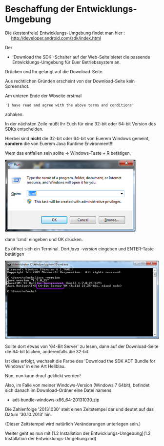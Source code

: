 # Beschaffung der Entwicklungs-Umgebung

Die (kostenfreie) Entwicklungs-Umgebung findet man hier :  
&nbsp;&nbsp;&nbsp;&nbsp;&nbsp;http://developer.android.com/sdk/index.html

Der
- 'Download the SDK'-Schalter
auf der Web-Seite bietet die passende Entwicklungs-Umgebung für Euer Betriebssystem an.

Drücken und Ihr gelangt auf die Download-Seite.

Aus rechtlichen Gründen erscheint von der Download-Seite kein Screenshot. 

Am unteren Ende der Wbseite erstmal 

    'I have read and agree with the above terms and conditions'

abhaken.

In der nächsten Zeile müßt Ihr Euch für eine 32-bit oder 64-bit Version des SDKs entscheiden.

Hierbei sind __nicht__ die 32-bit oder 64-bit von Euerem Windows gemeint, __sondern__ die von Euerem Java Runtime Environment!!!

Wem das entfallen sein sollte -> Windows-Taste + R betätigen,

![Image](./img/run-dialog-cmd.png?raw=true)

dann 'cmd' eingeben und OK drücken. 

Es öffnet sich ein Terminal. Dort _java -version_ eingeben und ENTER-Taste betätigen

![Image](./img/console-java-version.png?raw=true)

Sollte dort etwas von '64-Bit Server' zu lesen, dann auf der Download-Seite die 64-bit klicken, anderenfalls die 32-bit.

Ist dies erfolgt, wechselt die Farbe des 'Download the SDK ADT Bundle for Windows' in eine Art Hellblau.

Nun, nun kann drauf geklickt werden!

Also, im Falle von meiner Windows-Version (Windows 7 64bit), befindet sich danach im Download-Ordner eine Datei namens
- adt-bundle-windows-x86_64-20131030.zip

Die Zahlenfolge '20131030' stelt einen Zeitstempel dar und deutet auf das Datum '30.10.2013' hin.

(Dieser Zeitstempel wird natürlich Veränderungen unterlegen sein.)

Weiter geht es nun mit [1.2 Installation der Entwicklungs-Umgebung](1.2 Installation der Entwicklungs-Umgebung.md)


